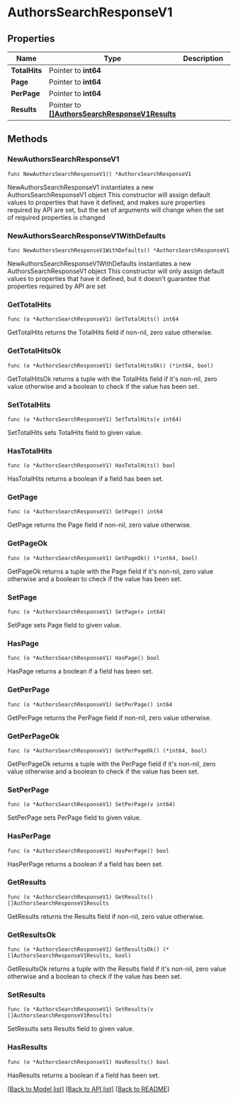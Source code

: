 # AuthorsSearchResponseV1

## Properties

Name | Type | Description | Notes
------------ | ------------- | ------------- | -------------
**TotalHits** | Pointer to **int64** |  | [optional] 
**Page** | Pointer to **int64** |  | [optional] 
**PerPage** | Pointer to **int64** |  | [optional] 
**Results** | Pointer to [**[]AuthorsSearchResponseV1Results**](AuthorsSearchResponseV1Results.md) |  | [optional] 

## Methods

### NewAuthorsSearchResponseV1

`func NewAuthorsSearchResponseV1() *AuthorsSearchResponseV1`

NewAuthorsSearchResponseV1 instantiates a new AuthorsSearchResponseV1 object
This constructor will assign default values to properties that have it defined,
and makes sure properties required by API are set, but the set of arguments
will change when the set of required properties is changed

### NewAuthorsSearchResponseV1WithDefaults

`func NewAuthorsSearchResponseV1WithDefaults() *AuthorsSearchResponseV1`

NewAuthorsSearchResponseV1WithDefaults instantiates a new AuthorsSearchResponseV1 object
This constructor will only assign default values to properties that have it defined,
but it doesn't guarantee that properties required by API are set

### GetTotalHits

`func (o *AuthorsSearchResponseV1) GetTotalHits() int64`

GetTotalHits returns the TotalHits field if non-nil, zero value otherwise.

### GetTotalHitsOk

`func (o *AuthorsSearchResponseV1) GetTotalHitsOk() (*int64, bool)`

GetTotalHitsOk returns a tuple with the TotalHits field if it's non-nil, zero value otherwise
and a boolean to check if the value has been set.

### SetTotalHits

`func (o *AuthorsSearchResponseV1) SetTotalHits(v int64)`

SetTotalHits sets TotalHits field to given value.

### HasTotalHits

`func (o *AuthorsSearchResponseV1) HasTotalHits() bool`

HasTotalHits returns a boolean if a field has been set.

### GetPage

`func (o *AuthorsSearchResponseV1) GetPage() int64`

GetPage returns the Page field if non-nil, zero value otherwise.

### GetPageOk

`func (o *AuthorsSearchResponseV1) GetPageOk() (*int64, bool)`

GetPageOk returns a tuple with the Page field if it's non-nil, zero value otherwise
and a boolean to check if the value has been set.

### SetPage

`func (o *AuthorsSearchResponseV1) SetPage(v int64)`

SetPage sets Page field to given value.

### HasPage

`func (o *AuthorsSearchResponseV1) HasPage() bool`

HasPage returns a boolean if a field has been set.

### GetPerPage

`func (o *AuthorsSearchResponseV1) GetPerPage() int64`

GetPerPage returns the PerPage field if non-nil, zero value otherwise.

### GetPerPageOk

`func (o *AuthorsSearchResponseV1) GetPerPageOk() (*int64, bool)`

GetPerPageOk returns a tuple with the PerPage field if it's non-nil, zero value otherwise
and a boolean to check if the value has been set.

### SetPerPage

`func (o *AuthorsSearchResponseV1) SetPerPage(v int64)`

SetPerPage sets PerPage field to given value.

### HasPerPage

`func (o *AuthorsSearchResponseV1) HasPerPage() bool`

HasPerPage returns a boolean if a field has been set.

### GetResults

`func (o *AuthorsSearchResponseV1) GetResults() []AuthorsSearchResponseV1Results`

GetResults returns the Results field if non-nil, zero value otherwise.

### GetResultsOk

`func (o *AuthorsSearchResponseV1) GetResultsOk() (*[]AuthorsSearchResponseV1Results, bool)`

GetResultsOk returns a tuple with the Results field if it's non-nil, zero value otherwise
and a boolean to check if the value has been set.

### SetResults

`func (o *AuthorsSearchResponseV1) SetResults(v []AuthorsSearchResponseV1Results)`

SetResults sets Results field to given value.

### HasResults

`func (o *AuthorsSearchResponseV1) HasResults() bool`

HasResults returns a boolean if a field has been set.


[[Back to Model list]](../README.md#documentation-for-models) [[Back to API list]](../README.md#documentation-for-api-endpoints) [[Back to README]](../README.md)



